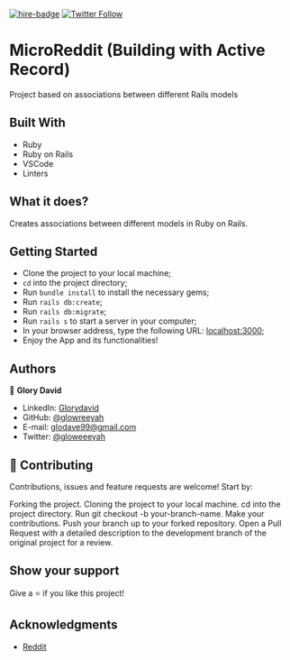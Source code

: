 [![hire-badge](https://img.shields.io/badge/Consult%20/%20Hire%20Glory-Click%20to%20Contact-brightgreen)](mailto:consult.glodave99@gmail.com) [![Twitter Follow](https://img.shields.io/twitter/follow/gloweeeyah?label=Follow%20gloweeeyah%20on%20Twitter&style=social)](https://twitter.com/gloweeeyah)

# MicroReddit (Building with Active Record)

Project based on associations between different Rails models

## Built With

- Ruby 
- Ruby on Rails 
- VSCode
- Linters 

## What it does?

Creates associations between different models in Ruby on Rails.

## Getting Started

- Clone the project to your local machine;
- `cd` into the project directory;
- Run `bundle install` to install the necessary gems;
- Run `rails db:create`;
- Run `rails db:migrate`;
- Run `rails s` to start a server in your computer;
- In your browser address, type the following URL: [localhost:3000](localhost:3000);
- Enjoy the App and its functionalities!

## Authors

👤 **Glory David** 
    
- LinkedIn: [Glorydavid](https://www.linkedin/glory-david) 
- GitHub: [@glowreeyah](https://github.com/glowreeyah)
- E-mail: glodave99@gmail.com
- Twitter: [@gloweeeyah](https://twitter.com/gloweeeyah)

## 🤝 Contributing

Contributions, issues and feature requests are welcome! Start by:

Forking the project.
Cloning the project to your local machine.
cd into the project directory.
Run git checkout -b your-branch-name.
Make your contributions.
Push your branch up to your forked repository.
Open a Pull Request with a detailed description to the development branch of the original project for a review.

## Show your support

Give a ⭐️ if you like this project!

## Acknowledgments

- [Reddit](https://www.theodinproject.com/courses/ruby-on-rails/lessons/building-with-active-record-ruby-on-rails)
